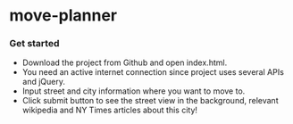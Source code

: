 # move-planner

### Get started

- Download the project from Github and open index.html.
- You need an active internet connection since project uses several APIs and jQuery.
- Input street and city information where you want to move to.
- Click submit button to see the street view in the background, relevant wikipedia and NY Times articles about this city!
